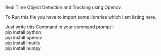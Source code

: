 Real Time Object Detection and Tracking using Opencv.


To Run this file you have to import some libraries which i am listing here. <br/>

Just write this Command in your command prompt :<br/>
pip install python   
pip install opencv   
pip install imutils  
pip install numpy
